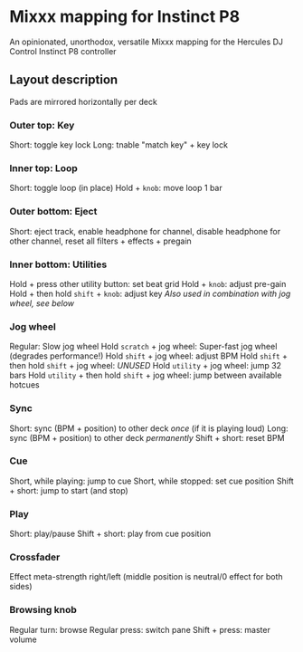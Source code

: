 # Mixxx mapping for Instinct P8
An opinionated, unorthodox, versatile Mixxx mapping for the Hercules DJ Control Instinct P8 controller

## Layout description

Pads are mirrored horizontally per deck

### Outer top: Key
Short: toggle key lock
Long: tnable "match key" + key lock

### Inner top: Loop
Short: toggle loop (in place)
Hold + `knob`: move loop 1 bar

### Outer bottom: Eject
Short: eject track, enable headphone for channel, disable headphone for other channel, reset all filters + effects + pregain

### Inner bottom: Utilities
Hold + press other utility button: set beat grid
Hold + `knob`: adjust pre-gain
Hold + then hold `shift` + `knob`: adjust key
*Also used in combination with jog wheel, see below*

### Jog wheel
Regular: Slow jog wheel
Hold `scratch` + jog wheel: Super-fast jog wheel (degrades performance!)
Hold `shift` + jog wheel: adjust BPM
Hold `shift` + then hold `shift` + jog wheel: *UNUSED*
Hold `utility` + jog wheel: jump 32 bars
Hold `utility` + then hold `shift` + jog wheel: jump between available hotcues


### Sync
Short: sync (BPM + position) to other deck *once* (if it is playing loud)
Long: sync (BPM + position) to other deck *permanently*
Shift + short: reset BPM

### Cue
Short, while playing: jump to cue
Short, while stopped: set cue position
Shift + short: jump to start (and stop)

### Play
Short: play/pause
Shift + short: play from cue position

### Crossfader
Effect meta-strength right/left (middle position is neutral/0 effect for both sides)

### Browsing knob
Regular turn: browse
Regular press: switch pane
Shift + press: master volume